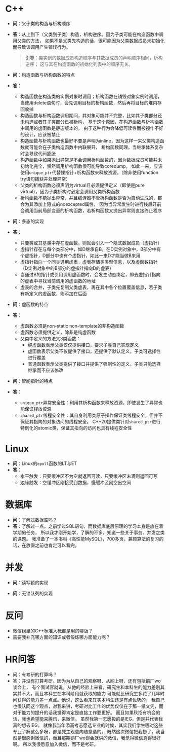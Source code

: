 # C++
* **问**：父子类的构造与析构顺序
* **答**：从上到下（父类到子类）构造，析构逆序。因为子类可能在构造函数中调用父类的方法，
    如果不是父类先构造的话，很可能因为父类数据成员未初始化而导致该调用产生错误行为。
    > **引导**：类实例的数据成员构造顺序与其数据成员的声明顺序相同，析构逆序；
    > 这与其在构造函数的初始化列表中的顺序无关。

* **问**：构造函数与析构函数的特点
* **答**：
    * 构造函数在构造类的实例对象时调用；析构函数在销毁对象实例时调用，
        当使用delete语句时，会先调用目标的析构函数，然后再将目标的堆内存回收掉
    * 构造函数与析构函数调用期间，其对象可能并不完整，比如其子类部分还未构造或者其子类部分已被析构，
        基于这个原因，在构造函数与析构函数中调用的虚函数是静态版本的，
        由于这种行为会降低可读性而被视作不好的设计，应该被禁止
    * 构造函数与析构函数也最好不要是声明为inline，因为这样一来父类构造函数就可能会在子类构造函数中内联展开，
        析构函数同理，当继承体系复杂时会导致代码膨胀
    * 构造函数中如果抛出异常是不会调用析构函数的，因为数据成员可能并未初始化完全，贸然调用析构函数很可能导致coredump。
        如此一来，应该使用`unique_ptr`代替裸指针+析构函数来释放资源。（除非使用function try语句捕获并处理异常）
    * 父类的析构函数必须声明为virtual且必须提供定义（即使是pure virtual），因为子类析构时必定会调用父类析构函数
    * 析构函数不能抛出异常，并且编译器不管析构函数是否为自动生成的，都会为其添加上隐式的noexcepted属性，
        因为当异常发生时进行栈展开前会调用当前局部变量的析构函数，若析构函数又抛出异常则直接终止程序

* **问**：多态的实现
* **答**：
    * 只要类或其基类中存在虚函数，则就会引入一个隐式数据成员（虚指针）
    * 虚指针存在与每个类部分中，如D继承自B，在D实例对象中，B部分中有个虚指针，D部分中也有个虚指针，如此一来D才能当做B来用
    * 虚指针指向一个同类通用虚表，虚表存储类类型信息，以及虚函数指针（D实例对象中的B部分的虚指针指向D的虚表）
    * 当通过B的指针或引用调用虚函数时，会发生动态绑定，即去虚指针指向的虚表中寻找当前调用的虚函数的地址
    * 虚表的合并，子类先复制父类虚表，再在其中各个位置覆盖信息，若子类有新定义的虚函数，则添加在后面

* **问**：虚函数的特点
* **答**：
    * 虚函数必须是non-static non-template的非构造函数
    * 虚函数必须提供定义，除非是纯虚函数
    * 父类中定义的方法又3类函数：
        * 纯虚函数表示父类仅仅提供接口，要求子类自己实现定义
        * 虚函数表示父类不仅提供了接口，还提供了默认定义，子类可选择性进行覆盖
        * 普通函数表示父类提供了接口并提供了强制性的定义，子类只能选择继承而不应该修改

* **问**：智能指针的特点
* **答**：
    * `unique_ptr`异常安全性：利用其析构函数来释放资源，即使发生了异常也能保证释放资源
    * `shared_ptr`线程安全性：其自身利用类原子操作保证类线程安全，但并不保证其指向的对象访问的线程安全。
        C++20提供类针对`shared_ptr`进行特例化的atomic类，保证其指向的访问也具有线程安全性

# Linux
* **问**：Linux的`epoll`函数的LT与ET
* **答**：
    * 水平触发：只要缓冲区不为空就返回可读，只要缓冲区未满则返回可写
    * 边缘触发：空缓冲区刚接受到数据，慢缓冲区刚空出空间

# 数据库
* **问**：了解过数据库吗？
* **答**：了解过一点。之前学过SQL语句，而数据库底层原理的学习本身是放在着学期的任务，
    所以我才刚开始学，了解的不多，知道一些关于事务、并发之类的课题。
    我准备了一本书叫《高性能MySQL》，700多页，兼顾算法的复习的话，在放假之前也肯定可以看完。

# 并发
* **问**：读写锁的实现

* **问**：无锁队列的实现


# 反问
* 微信组里的C++标准大概都是用的哪版？
* 需要我补充哪方面的知识或者锻炼哪方面能力呢？

# HR问答
* 问：有考研的打算吗？
* 答：并没有打算考研。因为为从自己的观察呀、从网上呀、还有包括鹅厂wo谈会上，
有个面试官就说，从他的经验上来看，研究生和本科生的能力差别其实并不大，而且本科生在本科阶段就获取的能力
可能就比研究生多花了几年时间获得的能力差一点点。他说，这么看来其实本科生还是有点优势的。
我自己也很认同这个观点，对我来讲，考研对比工作的优势仅仅在于那一纸文凭，而对于能力的提升的话我觉得肯定是直接工作要更好。
而且如果秋招有机会的话，我也希望能来腾讯，来微信。
虽然我第一志愿投的是IEG，但是并代表我真的想去IEG。
就像我当年添高考志愿选专业的时候，其实我们学生哪对这些专业了解这么多呀，都是凭主观意向随意选的。
既然这次微信把我捞了，我当然是很感谢微信的，而且那期鹅厂wo谈会就讲的微信，我觉得微信真得很好啊。
所以我很愿意加入微信，而不是考研。
